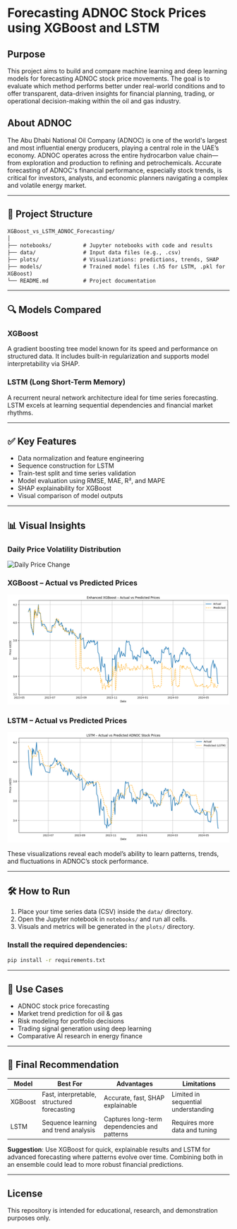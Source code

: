
# Forecasting ADNOC Stock Prices using XGBoost and LSTM

## Purpose

This project aims to build and compare machine learning and deep learning models for forecasting ADNOC stock price movements. The goal is to evaluate which method performs better under real-world conditions and to offer transparent, data-driven insights for financial planning, trading, or operational decision-making within the oil and gas industry.

## About ADNOC

The Abu Dhabi National Oil Company (ADNOC) is one of the world's largest and most influential energy producers, playing a central role in the UAE’s economy. ADNOC operates across the entire hydrocarbon value chain—from exploration and production to refining and petrochemicals. Accurate forecasting of ADNOC's financial performance, especially stock trends, is critical for investors, analysts, and economic planners navigating a complex and volatile energy market.

---

## 📁 Project Structure

```
XGBoost_vs_LSTM_ADNOC_Forecasting/
│
├── notebooks/          # Jupyter notebooks with code and results
├── data/               # Input data files (e.g., .csv)
├── plots/              # Visualizations: predictions, trends, SHAP
├── models/             # Trained model files (.h5 for LSTM, .pkl for XGBoost)
└── README.md           # Project documentation
```

---

## 🔍 Models Compared

### XGBoost
A gradient boosting tree model known for its speed and performance on structured data. It includes built-in regularization and supports model interpretability via SHAP.

### LSTM (Long Short-Term Memory)
A recurrent neural network architecture ideal for time series forecasting. LSTM excels at learning sequential dependencies and financial market rhythms.

---

## ✅ Key Features

- Data normalization and feature engineering
- Sequence construction for LSTM
- Train-test split and time series validation
- Model evaluation using RMSE, MAE, R², and MAPE
- SHAP explainability for XGBoost
- Visual comparison of model outputs

---

## 📊 Visual Insights

### Daily Price Volatility Distribution
![Daily Price Change](plots/Daily_Price.png)

### XGBoost – Actual vs Predicted Prices
![XGBoost](plots/XGBoost.png)

### LSTM – Actual vs Predicted Prices
![LSTM](plots/LSTM.png)

These visualizations reveal each model’s ability to learn patterns, trends, and fluctuations in ADNOC’s stock performance.

---

## 🛠️ How to Run

1. Place your time series data (CSV) inside the `data/` directory.
2. Open the Jupyter notebook in `notebooks/` and run all cells.
3. Visuals and metrics will be generated in the `plots/` directory.

### Install the required dependencies:
```bash
pip install -r requirements.txt
```

---

## 🧠 Use Cases

- ADNOC stock price forecasting  
- Market trend prediction for oil & gas  
- Risk modeling for portfolio decisions  
- Trading signal generation using deep learning  
- Comparative AI research in energy finance  

---

## 📌 Final Recommendation

| Model     | Best For                                  | Advantages                                   | Limitations                              |
|-----------|--------------------------------------------|----------------------------------------------|-------------------------------------------|
| XGBoost   | Fast, interpretable, structured forecasting | Accurate, fast, SHAP explainable             | Limited in sequential understanding       |
| LSTM      | Sequence learning and trend analysis        | Captures long-term dependencies and patterns | Requires more data and tuning             |

**Suggestion**: Use XGBoost for quick, explainable results and LSTM for advanced forecasting where patterns evolve over time. Combining both in an ensemble could lead to more robust financial predictions.

---

## License

This repository is intended for educational, research, and demonstration purposes only.
